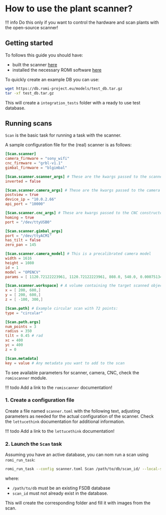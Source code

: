 How to use the plant scanner?
=======

!!! info
    Do this only if you want to control the hardware and scan plants with the open-source scanner!


## Getting started

To follows this guide you should have:

* built the scanner [here](../build/index.md)
* installed the necessary ROMI software [here](../install/plant_scanner_setup.md)


To quickly create an example DB you can use:
```bash
wget https://db.romi-project.eu/models/test_db.tar.gz
tar -xf test_db.tar.gz
```
This will create a `integration_tests` folder with a ready to use test database. 


## Running scans
`Scan` is the basic task for running a task with the scanner.

A sample configuration file for the (real) scanner is as follows:
```toml
[Scan.scanner]
camera_firmware = "sony_wifi"
cnc_firmware = "grbl-v1.1"
gimbal_firmware = "blgimbal"

[Scan.scanner.scanner_args] # These are the kwargs passed to the scanner constructor
inverted = false

[Scan.scanner.camera_args] # These are the kwargs passed to the camera constructor
postview = true
device_ip = "10.0.2.66"
api_port = "10000"

[Scan.scanner.cnc_args] # These are kwargs passed to the CNC constructor
homing = true
port = "/dev/ttyUSB0"

[Scan.scanner.gimbal_args]
port = "/dev/ttyACM1"
has_tilt = false
zero_pan = 145

[Scan.scanner.camera_model] # This is a precalibrated camera model
width = 1616
height = 1080
id = 1
model = "OPENCV"
params = [ 1120.72122223961, 1120.72122223961, 808.0, 540.0, 0.0007513494532588769, 0.0007513494532588769, 0.0, 0.0,]

[Scan.scanner.workspace] # A volume containing the target scanned object
x = [ 200, 600,]
y = [ 200, 600,]
z = [ -100, 300,]

[Scan.path] # Example circular scan with 72 points:
type = "circular"

[Scan.path.args]
num_points = 3
radius = 350
tilt = 0.45 # rad
xc = 400
yc = 400
z = 0

[Scan.metadata]
key = value # Any metadata you want to add to the scan
```

To see available parameters for scanner, camera, CNC, check the `romiscanner` module.

!!! todo
    Add a link to the `romiscanner` documentation!

### 1. Create a configuration file
Create a file named `scanner.toml` with the following text, adjusting parameters as needed for the actual configuration of the scanner.
Check the `lettucethink` documentation for additional information.

!!! todo
    Add a link to the `lettucethink` documentation!

### 2. Launch the `Scan` task
Assuming you have an active database, you can nom run a scan using `romi_run_task`:
```bash
romi_run_task --config scanner.toml Scan /path/to/db/scan_id/ --local-scheduler
```
where:

- `/path/to/db` must be an existing FSDB database
- `scan_id` must not already exist in the database.

This will create the corresponding folder and fill it with images from the scan.